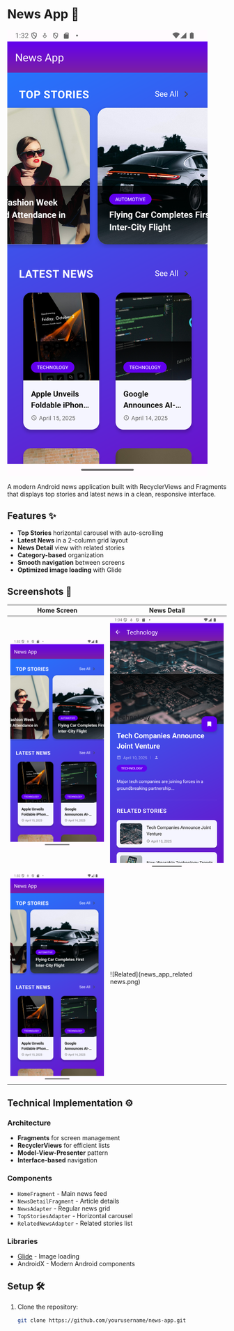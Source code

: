 # News App 📰

![App Screenshot](news_app_homepage.png)

A modern Android news application built with RecyclerViews and Fragments that displays top stories and latest news in a clean, responsive interface.

## Features ✨

- **Top Stories** horizontal carousel with auto-scrolling
- **Latest News** in a 2-column grid layout
- **News Detail** view with related stories
- **Category-based** organization
- **Smooth navigation** between screens
- **Optimized image loading** with Glide

## Screenshots 📸

| Home Screen | News Detail |
|-------------|-------------|
| ![Home](news_app_homepage.png) | ![Detail](news_app_news_info.png) |
| ![Home 2](news_app_homepage2.png) | ![Related](news_app_related news.png) |

## Technical Implementation ⚙️

### Architecture
- **Fragments** for screen management
- **RecyclerViews** for efficient lists
- **Model-View-Presenter** pattern
- **Interface-based** navigation

### Components
- `HomeFragment` - Main news feed
- `NewsDetailFragment` - Article details
- `NewsAdapter` - Regular news grid
- `TopStoriesAdapter` - Horizontal carousel
- `RelatedNewsAdapter` - Related stories list

### Libraries
- [Glide](https://github.com/bumptech/glide) - Image loading
- AndroidX - Modern Android components

## Setup 🛠️

1. Clone the repository:
   ```bash
   git clone https://github.com/yourusername/news-app.git
